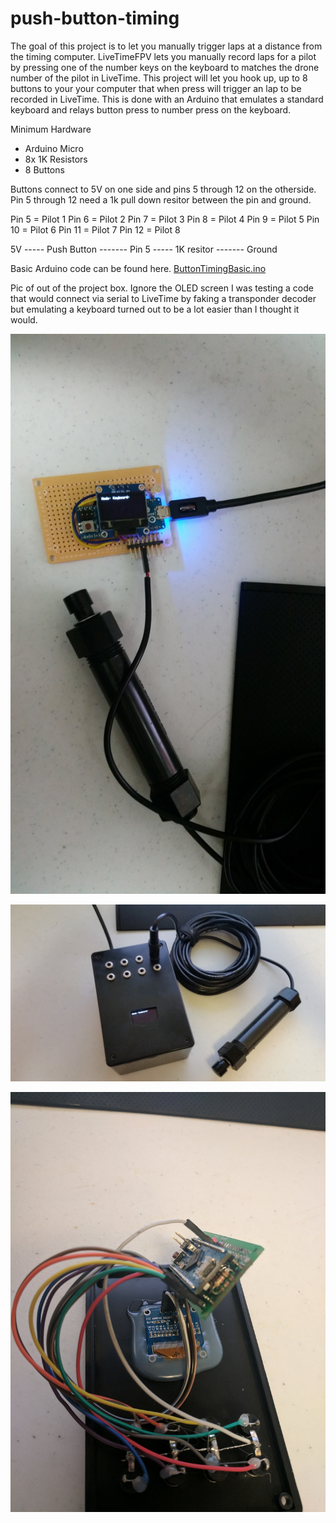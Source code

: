 # push-button-timing
The goal of this project is to let you manually trigger laps at a distance from the timing computer. LiveTimeFPV lets you manually record laps for a pilot by pressing one of the number keys on the keyboard to matches the drone number of the pilot in LiveTime. This project will let you hook up, up to 8 buttons to your your computer that when press will trigger an lap to be recorded in LiveTime. This is done with an Arduino that emulates a standard keyboard and relays button press to number press on the keyboard. 

Minimum Hardware
- Arduino Micro
- 8x 1K Resistors
- 8 Buttons

Buttons connect to 5V on one side and pins 5 through 12 on the otherside. Pin 5 through 12 need a 1k pull down resitor between the pin and ground.

Pin 5 = Pilot 1
Pin 6 = Pilot 2
Pin 7 = Pilot 3
Pin 8 = Pilot 4
Pin 9 = Pilot 5
Pin 10 = Pilot 6
Pin 11 = Pilot 7
Pin 12 = Pilot 8


5V ----- Push Button ------- Pin 5 ----- 1K resitor ------- Ground

Basic Arduino code can be found here. [ButtonTimingBasic.ino](ButtonTimingBasic.ino)

Pic of out of the project box. Ignore the OLED screen I was testing a code that would connect via serial to LiveTime by faking a transponder decoder but emulating a keyboard turned out to be a lot easier than I thought it would. 

![Alt text](Proof%20of%20concept.jpg?raw=true "Out of Box")

![Alt text](ready%20for%20testing.jpg?raw=true "In Box")

![Alt text](All%20Wired%20Up.jpg?raw=true "In Box")

